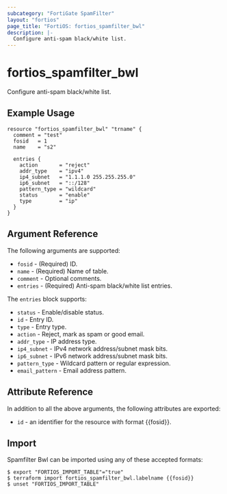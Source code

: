 ```yaml
---
subcategory: "FortiGate SpamFilter"
layout: "fortios"
page_title: "FortiOS: fortios_spamfilter_bwl"
description: |-
  Configure anti-spam black/white list.
---
```


# fortios_spamfilter_bwl
Configure anti-spam black/white list.

## Example Usage

```hcl
resource "fortios_spamfilter_bwl" "trname" {
  comment = "test"
  fosid   = 1
  name    = "s2"

  entries {
    action       = "reject"
    addr_type    = "ipv4"
    ip4_subnet   = "1.1.1.0 255.255.255.0"
    ip6_subnet   = "::/128"
    pattern_type = "wildcard"
    status       = "enable"
    type         = "ip"
  }
}
```

## Argument Reference

The following arguments are supported:

* `fosid` - (Required) ID.
* `name` - (Required) Name of table.
* `comment` - Optional comments.
* `entries` - (Required) Anti-spam black/white list entries.

The `entries` block supports:

* `status` - Enable/disable status.
* `id` - Entry ID.
* `type` - Entry type.
* `action` - Reject, mark as spam or good email.
* `addr_type` - IP address type.
* `ip4_subnet` - IPv4 network address/subnet mask bits.
* `ip6_subnet` - IPv6 network address/subnet mask bits.
* `pattern_type` - Wildcard pattern or regular expression.
* `email_pattern` - Email address pattern.


## Attribute Reference

In addition to all the above arguments, the following attributes are exported:
* `id` - an identifier for the resource with format {{fosid}}.

## Import

Spamfilter Bwl can be imported using any of these accepted formats:
```
$ export "FORTIOS_IMPORT_TABLE"="true"
$ terraform import fortios_spamfilter_bwl.labelname {{fosid}}
$ unset "FORTIOS_IMPORT_TABLE"
```
